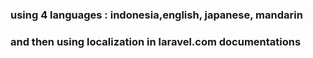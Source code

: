 ### using 4 languages : indonesia,english, japanese, mandarin
### and then using localization in laravel.com documentations